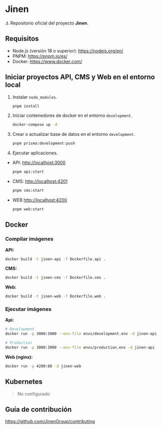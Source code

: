 # Jinen

⚓ Repositorio oficial del proyecto **Jinen**.

## Requisitos

- Node.js (versión 18 o superior): <https://nodejs.org/en/>
- PNPM: <https://pnpm.io/es/>
- Docker: <https://www.docker.com/>

## Iniciar proyectos API, CMS y Web en el entorno local

1. Instalar `node_modules`.

    ```sh
    pnpm install
    ```

2. Iniciar contenedores de docker en el entorno `development`.

    ```sh
    docker-compose up -d
    ```

3. Crear o actualizar base de datos en el entorno `development`.

    ```sh
    pnpm prisma:development:push
    ```

4. Ejecutar aplicaciones.

- API: [http://localhost:3000](http://localhost:3000)

    ```sh
    pnpm api:start
    ```

- CMS: [http://localhost:4201](http://localhost:4201)

    ```sh
    pnpm cms:start
    ```

- WEB [http://localhost:4200](http://localhost:4200)

    ```sh
    pnpm web:start
    ```

## Docker

### Compilar imágenes

**API:**

```bash
docker build -t jinen-api -f Dockerfile.api .
```

**CMS:**

```bash
docker build -t jinen-cms -f Dockerfile.cms .
```

**Web:**

```bash
docker build -t jinen-web -f Dockerfile.web .
```

### Ejecutar imágenes

**Api:**

```bash
# Development
docker run -p 3000:3000 --env-file envs/development.env -d jinen-api

# Production
docker run -p 3000:3000 --env-file envs/production.env -d jinen-api
```

**Web (nginx):**

```bash
docker run -p 4200:80 -d jinen-web
```

## Kubernetes

> No configurado

## Guía de contribución

<https://github.com/JinenGroup/contributing>
